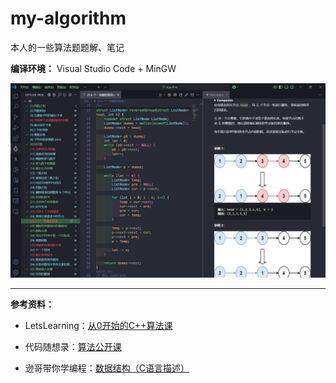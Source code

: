 # my-algorithm

本人的一些算法题题解、笔记

**编译环境：** Visual Studio Code + MinGW

![fig-1](figures/fig-1.png)

***

**参考资料：**

- LetsLearning：[从0开始的C++算法课](https://b23.tv/DgUOlAU)

- 代码随想录：[算法公开课](https://b23.tv/IkTSAT8)

- 逊哥带你学编程：[数据结构（C语言描述）](https://b23.tv/gN7lAkC)